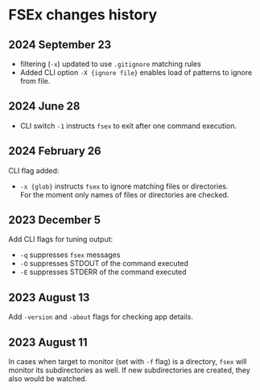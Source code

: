 # FSEx changes history

## 2024 September 23

* filtering (`-x`) updated to use `.gitignore` matching rules
* Added CLI option `-X {ignore file}` enables load of patterns to ignore from file.

## 2024 June 28
* CLI switch `-1` instructs `fsex` to exit after one command execution. 

## 2024 February 26

CLI flag added:
* `-x {glob}` instructs `fsex` to ignore matching files or directories.  
For the moment only names of files or directories are checked.

## 2023 December 5

Add CLI flags for tuning output:
* `-q` suppresses `fsex` messages
* `-O` suppresses STDOUT of the command executed
* `-E` suppresses STDERR of the command executed

## 2023 August 13

Add `-version` and `-about` flags for checking app details.

## 2023 August 11

In cases when target to monitor (set with `-f` flag) is a directory,
`fsex` will monitor its subdirectories as well.
If new subdirectories are created, they also would be watched.